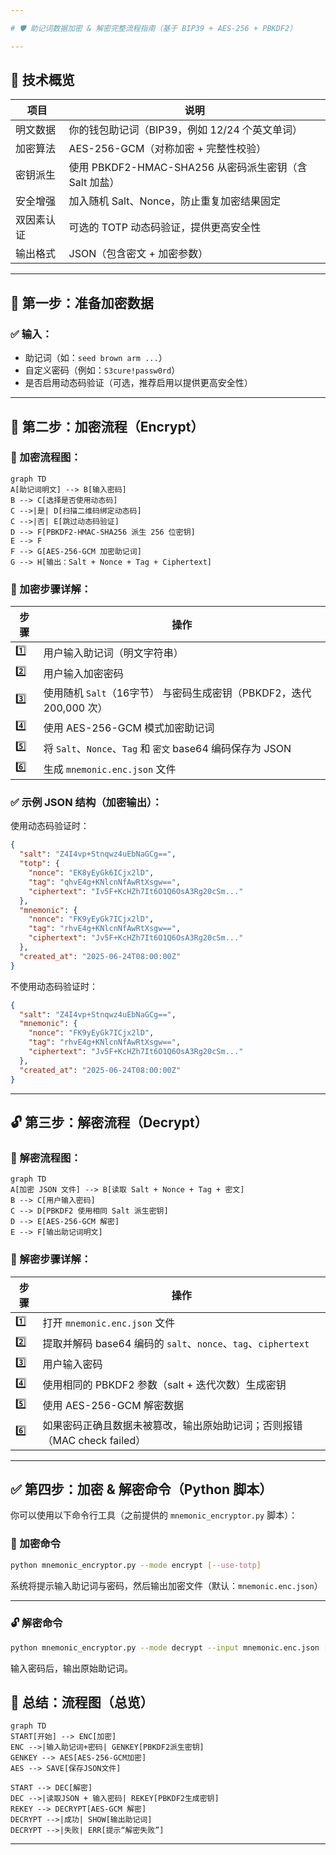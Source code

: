 ```yaml
---

# 🛡️ 助记词数据加密 & 解密完整流程指南（基于 BIP39 + AES-256 + PBKDF2）

---
```


## 🧩 技术概览

| 项目   | 说明                                       |
| ---- | ---------------------------------------- |
| 明文数据 | 你的钱包助记词（BIP39，例如 12/24 个英文单词）            |
| 加密算法 | AES-256-GCM（对称加密 + 完整性校验）                |
| 密钥派生 | 使用 PBKDF2-HMAC-SHA256 从密码派生密钥（含 Salt 加盐） |
| 安全增强 | 加入随机 Salt、Nonce，防止重复加密结果固定               |
| 双因素认证 | 可选的 TOTP 动态码验证，提供更高安全性                    |
| 输出格式 | JSON（包含密文 + 加密参数）                        |

---

## 🔐 第一步：准备加密数据

### ✅ 输入：

* 助记词（如：`seed brown arm ...`）
* 自定义密码（例如：`S3cure!passw0rd`）
* 是否启用动态码验证（可选，推荐启用以提供更高安全性）

---

## 🔧 第二步：加密流程（Encrypt）

### 🧠 加密流程图：

```mermaid
graph TD
A[助记词明文] --> B[输入密码]
B --> C[选择是否使用动态码]
C -->|是| D[扫描二维码绑定动态码]
C -->|否| E[跳过动态码验证]
D --> F[PBKDF2-HMAC-SHA256 派生 256 位密钥]
E --> F
F --> G[AES-256-GCM 加密助记词]
G --> H[输出：Salt + Nonce + Tag + Ciphertext]
```

### 🧪 加密步骤详解：

| 步骤  | 操作                                              |
| --- | ----------------------------------------------- |
| 1️⃣ | 用户输入助记词（明文字符串）                                  |
| 2️⃣ | 用户输入加密密码                                        |
| 3️⃣ | 使用随机 `Salt`（16字节） 与密码生成密钥（PBKDF2，迭代 200,000 次）  |
| 4️⃣ | 使用 AES-256-GCM 模式加密助记词                          |
| 5️⃣ | 将 `Salt`、`Nonce`、`Tag` 和 `密文` base64 编码保存为 JSON |
| 6️⃣ | 生成 `mnemonic.enc.json` 文件                       |

### ✅ 示例 JSON 结构（加密输出）：

使用动态码验证时：
```json
{
  "salt": "Z4I4vp+Stnqwz4uEbNaGCg==",
  "totp": {
    "nonce": "EK8yEyGk6ICjx2lD",
    "tag": "qhvE4g+KNlcnNfAwRtXsgw==",
    "ciphertext": "Iv5F+KcHZh7It6O1Q6OsA3Rg20cSm..."
  },
  "mnemonic": {
    "nonce": "FK9yEyGk7ICjx2lD",
    "tag": "rhvE4g+KNlcnNfAwRtXsgw==",
    "ciphertext": "Jv5F+KcHZh7It6O1Q6OsA3Rg20cSm..."
  },
  "created_at": "2025-06-24T08:00:00Z"
}
```

不使用动态码验证时：
```json
{
  "salt": "Z4I4vp+Stnqwz4uEbNaGCg==",
  "mnemonic": {
    "nonce": "FK9yEyGk7ICjx2lD",
    "tag": "rhvE4g+KNlcnNfAwRtXsgw==",
    "ciphertext": "Jv5F+KcHZh7It6O1Q6OsA3Rg20cSm..."
  },
  "created_at": "2025-06-24T08:00:00Z"
}
```

---

## 🔓 第三步：解密流程（Decrypt）

### 🧠 解密流程图：

```mermaid
graph TD
A[加密 JSON 文件] --> B[读取 Salt + Nonce + Tag + 密文]
B --> C[用户输入密码]
C --> D[PBKDF2 使用相同 Salt 派生密钥]
D --> E[AES-256-GCM 解密]
E --> F[输出助记词明文]
```

### 🧪 解密步骤详解：

| 步骤  | 操作                                                 |
| --- | -------------------------------------------------- |
| 1️⃣ | 打开 `mnemonic.enc.json` 文件                          |
| 2️⃣ | 提取并解码 base64 编码的 `salt`、`nonce`、`tag`、`ciphertext` |
| 3️⃣ | 用户输入密码                                             |
| 4️⃣ | 使用相同的 PBKDF2 参数（salt + 迭代次数）生成密钥                   |
| 5️⃣ | 使用 AES-256-GCM 解密数据                                |
| 6️⃣ | 如果密码正确且数据未被篡改，输出原始助记词；否则报错（MAC check failed）       |

---

## ✅ 第四步：加密 & 解密命令（Python 脚本）

你可以使用以下命令行工具（之前提供的 `mnemonic_encryptor.py` 脚本）：

### 🔐 加密命令

```bash
python mnemonic_encryptor.py --mode encrypt [--use-totp]
```

系统将提示输入助记词与密码，然后输出加密文件（默认：`mnemonic.enc.json`）

---

### 🔓 解密命令

```bash
python mnemonic_encryptor.py --mode decrypt --input mnemonic.enc.json [--use-totp]
```

输入密码后，输出原始助记词。


## 🎯 总结：流程图（总览）

```mermaid
graph TD
START[开始] --> ENC[加密]
ENC -->|输入助记词+密码| GENKEY[PBKDF2派生密钥]
GENKEY --> AES[AES-256-GCM加密]
AES --> SAVE[保存JSON文件]

START --> DEC[解密]
DEC -->|读取JSON + 输入密码| REKEY[PBKDF2生成密钥]
REKEY --> DECRYPT[AES-GCM 解密]
DECRYPT -->|成功| SHOW[输出助记词]
DECRYPT -->|失败| ERR[提示“解密失败”]
```

---
